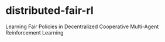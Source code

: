 # distributed-fair-rl
Learning Fair Policies in Decentralized Cooperative Multi-Agent Reinforcement Learning
